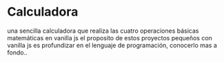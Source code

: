 # Calculadora
una sencilla calculadora que realiza las cuatro operaciones básicas matemáticas en vanilla js
el proposito de estos proyectos pequeños con vanilla js es profundizar en el lenguaje de programación, conocerlo mas a fondo..
